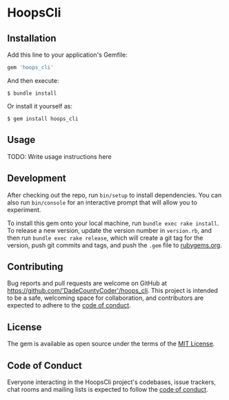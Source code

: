 # HoopsCli

<!-- Welcome to your new gem! In this directory, you'll find the files you need to be able to package up your Ruby library into a gem. Put your Ruby code in the file `lib/hoops_cli`. To experiment with that code, run `bin/console` for an interactive prompt.

TODO: Delete this and the text above, and describe your gem -->

## Installation

Add this line to your application's Gemfile:

```ruby
gem 'hoops_cli'
```

And then execute:

    $ bundle install

Or install it yourself as:

    $ gem install hoops_cli

## Usage

TODO: Write usage instructions here

## Development

After checking out the repo, run `bin/setup` to install dependencies. You can also run `bin/console` for an interactive prompt that will allow you to experiment.

To install this gem onto your local machine, run `bundle exec rake install`. To release a new version, update the version number in `version.rb`, and then run `bundle exec rake release`, which will create a git tag for the version, push git commits and tags, and push the `.gem` file to [rubygems.org](https://rubygems.org).

## Contributing

Bug reports and pull requests are welcome on GitHub at https://github.com/'DadeCountyCoder'/hoops_cli. This project is intended to be a safe, welcoming space for collaboration, and contributors are expected to adhere to the [code of conduct](https://github.com/'DadeCountyCoder'/hoops_cli/blob/master/CODE_OF_CONDUCT.md).


## License

The gem is available as open source under the terms of the [MIT License](https://opensource.org/licenses/MIT).

## Code of Conduct

Everyone interacting in the HoopsCli project's codebases, issue trackers, chat rooms and mailing lists is expected to follow the [code of conduct](https://github.com/'DadeCountyCoder'/hoops_cli/blob/master/CODE_OF_CONDUCT.md).
